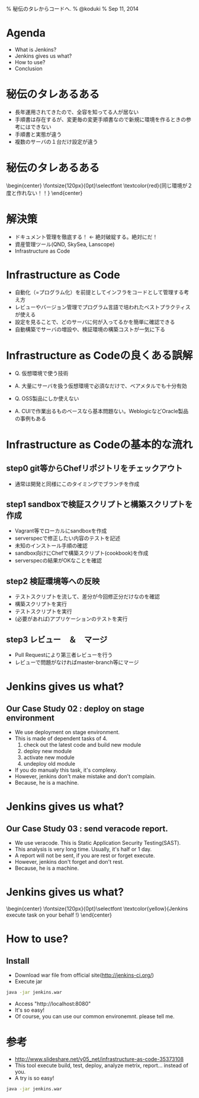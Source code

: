 % 秘伝のタレからコードへ.
% @koduki
% Sep 11, 2014

Agenda
================================================================================
- What is Jenkins?
- Jenkins gives us what?
- How to use?
- Conclusion


秘伝のタレあるある
================================================================================
- 長年運用されてきたので、全容を知ってる人が居ない
- 手順書は存在するが、変更毎の変更手順書なので新規に環境を作るときの参考にはできない
- 手順書と実態が違う
- 複数のサーバの１台だけ設定が違う

秘伝のタレあるある
================================================================================
\begin{center}
\fontsize{120px}{0pt}\selectfont
\textcolor{red}{同じ環境が２度と作れない！！}
\end{center}

解決策
================================================================================
- ドキュメント管理を徹底する！ <- 絶対破綻する。絶対にだ！
- 資産管理ツール(QND, SkySea, Lanscope)
- Infrastructure as Code

Infrastructure as Code
================================================================================

- 自動化（=プログラム化）を前提としてインフラをコードとして管理する考え方
- レビューやバージョン管理でプログラム言語で培われたベストプラクティスが使える
- 設定を見ることで、どのサーバに何が入ってるかを簡単に確認できる
- 自動構築でサーバの増設や、検証環境の構築コストが一気に下る

Infrastructure as Codeの良くある誤解
================================================================================

- Q. 仮想環境で使う技術
- A. 大量にサーバを扱う仮想環境で必須なだけで、ベアメタルでも十分有効

- Q. OSS製品にしか使えない
- A. CUIで作業出るものベースなら基本問題ない。WeblogicなどOracle製品の事例もある

Infrastructure as Codeの基本的な流れ
================================================================================
## step0 git等からChefリポジトリをチェックアウト
- 通常は開発と同様にこのタイミングでブランチを作成

## step1 sandboxで検証スクリプトと構築スクリプトを作成
- Vagrant等でローカルにsandboxを作成
- serverspecで修正したい内容のテストを記述
- 未知のインストール手順の確認
- sandbox向けにChefで構築スクリプト(cookbook)を作成
- serverspecの結果がOKなことを確認

## step2 検証環境等への反映
- テストスクリプトを流して、差分が今回修正分だけなのを確認
- 構築スクリプトを実行
- テストスクリプトを実行
- (必要があれば)アプリケーションのテストを実行

## step3 レビュー　＆　マージ
- Pull Requestにより第三者レビューを行う
- レビューで問題がなければmaster-branch等にマージ

Jenkins gives us what?
================================================================================
## Our Case Study 02 : deploy on stage environment
- We use deployment on stage environment.
- This is made of dependent tasks of 4.
	1. check out the latest code and build new module
	2. deploy new module
	3. activate new module
	4. undeploy old module
- If you do manualy this task, it's complexy.
- However, jenkins don't make mistake and don't complain.
- Because, he is a machine.

Jenkins gives us what?
================================================================================
## Our Case Study 03 : send veracode report.
- We use veracode. This is Static Application Security Testing(SAST).
- This analysis is very long time. Usually, it's half or 1 day.
- A report will not be sent, if you are rest or forget execute.
- However, jenkins don't forget and don't rest.
- Because, he is a machine.

Jenkins gives us what?
================================================================================
\begin{center}
\fontsize{120px}{0pt}\selectfont
\textcolor{yellow}{Jenkins execute task on your behalf !}
\end{center}


How to use?
================================================================================
## Install
- Download war file from official site(http://jenkins-ci.org/)
- Execute jar

```sh
java -jar jenkins.war
```

- Access "http://localhost:8080"
- It's so easy!
- Of course, you can use our common environemnt. please tell me.

参考
================================================================================
- http://www.slideshare.net/y05_net/infrastructure-as-code-35373108
- This tool execute build, test, deploy, analyze metrix, report... instead of you.
- A try is so easy!
```sh
java -jar jenkins.war
```
